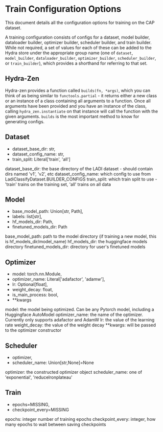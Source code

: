 # Train Configuration Options
This document details all the configuration options for training on the CAP dataset.

A training configuration consists of configs for a dataset, model builder, dataloader builder, optimizer builder, scheduler builder, and train builder. While not required, a set of values for each of these can be added to the Hydra store under the appropriate group name (one of `dataset`, `model_builder`, `dataloader_builder`, `optimizer_builder`, `scheduler_builder`, or `train_builder`), which provides a shorthand for referring to that set.

## Hydra-Zen
Hydra-zen provides a function called `builds(fn, *args)`, which you can think of as being similar to `functools.partial` - it returns either a new class or an instance of a class containing all arguments to a function. Once all arguments have been provided and you have an instance of the class, calling `hydra_zen.instantiate` on that instance will call the function with the given arguments. `builds` is the most important method to know for generating configs.

## Dataset
- dataset_base_dir: str,
- dataset_config_name: str,
- train_split: Literal['train', 'all']

dataset_base_dir: the base directory of the LADI dataset - should contain dirs named 'v1', 'v2', etc
dataset_config_name: which config to use from LadiClassifyDataset.BUILDER_CONFIGS
train_split: which train split to use - 'train' trains on the training set, 'all' trains on all data

## Model
- base_model_path: Union[str, Path],
- labels: list[str],
- hf_models_dir: Path,
- finetuned_models_dir: Path

base_model_path: path to the model directory (if training a new model, this is hf_models_dir/model_name)
hf_models_dir: the huggingface models directory
finetuned_models_dir: directory for user's finetuned models

## Optimizer
- model: torch.nn.Module,
- optimizer_name: Literal['adafactor', 'adamw'],
- lr: Optional[float],
- weight_decay: float,
- is_main_process: bool,
- **kwargs

model: the model being optimized. Can be any Pytorch model, including a Huggingface AutoModel
optimizer_name: the name of the optimizer. Currently only supports adafactor and AdamW
lr: the value of the learning rate
weight_decay: the value of the weight decay
**kwargs: will be passed to the optimizer constructor

## Scheduler
- optimizer,
- scheduler_name: Union[str,None]=None

optimizer: the constructed optimizer object
scheduler_name: one of 'exponential', 'reducelronplateau'

## Train
- epochs=MISSING,
- checkpoint_every=MISSING

epochs: integer number of training epochs
checkpoint_every: integer, how many epochs to wait between saving checkpoints